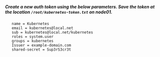 </br>

##### Create a new auth token using the below parameters. Save the token at the location `/root/kubernetes-token.txt` on node01.


       name = Kubernetes
       email = kubernetes@local.net 
       sub = kubernetes@local.net/kubernetes 
       roles = system.user 
       groups = kubernetes
       Issuer = example-domain.com
       shared-secret = Sup3rS3cr3t
